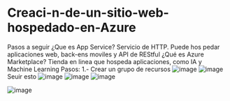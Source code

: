# Creaci-n-de-un-sitio-web-hospedado-en-Azure
Pasos a seguir 
¿Que es App Service? Servicio de HTTP. Puede hos pedar aplicaciones web, back-ens moviles y API de REStful
¿Qué es Azure Marketplace? Tienda en linea que hospeda aplicaciones, como IA y Machine Learning
Pasos:
1.- Crear un grupo de recursos 
![image](https://user-images.githubusercontent.com/89058291/130176965-37a3bcf0-f81d-4405-a3be-40aaf9758887.png)
![image](https://user-images.githubusercontent.com/89058291/130177077-7454cbff-5034-4813-ab63-b703b3cf0047.png)
Seuir esto
![image](https://user-images.githubusercontent.com/89058291/130178301-8967483c-3a5c-4323-bc13-02b4e2d447b9.png)
![image](https://user-images.githubusercontent.com/89058291/130178335-0b6715aa-3ba2-4d86-8b5f-b56a828b6e70.png)
![image](https://user-images.githubusercontent.com/89058291/130178369-31907f91-dd4a-4c2f-8e1c-bb2b70616bd2.png)

![image](https://user-images.githubusercontent.com/89058291/130178407-bf36caf0-7895-42a4-b598-bcad693061a9.png)


